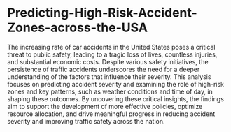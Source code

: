 # Predicting-High-Risk-Accident-Zones-across-the-USA

The increasing rate of car accidents in the United States poses a critical threat to public safety, leading to a tragic loss of lives, countless injuries, and substantial economic costs. Despite various safety initiatives, the persistence of traffic accidents underscores the need for a deeper understanding of the factors that influence their severity. This analysis focuses on predicting accident severity and examining the role of high-risk zones and key patterns, such as weather conditions and time of day, in shaping these outcomes. By uncovering these critical insights, the findings aim to support the development of more effective policies, optimize resource allocation, and drive meaningful progress in reducing accident severity and improving traffic safety across the nation.
